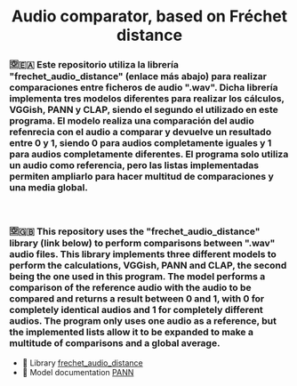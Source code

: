 <h1 align="center">Audio comparator, based on Fréchet distance</h1>
<h3 align="left">🈳🇪🇦 Este repositorio utiliza la librería "frechet_audio_distance" (enlace más abajo) para realizar comparaciones entre ficheros de audio ".wav".
  Dicha librería implementa tres modelos diferentes para realizar los cálculos, VGGish, PANN y CLAP, siendo el segundo el utilizado en este programa.
  El modelo realiza una comparación del audio refenrecia con el audio a comparar y devuelve un resultado entre 0 y 1, siendo 0 para audios completamente iguales y 1 para audios completamente diferentes.
  El programa solo utiliza un audio como referencia, pero las listas implementadas permiten ampliarlo para hacer multitud de comparaciones y una media global.</h3>
<br/>
<h3 align="left">🈳🇬🇧 This repository uses the "frechet_audio_distance" library (link below) to perform comparisons between ".wav" audio files.
   This library implements three different models to perform the calculations, VGGish, PANN and CLAP, the second being the one used in this program.
   The model performs a comparison of the reference audio with the audio to be compared and returns a result between 0 and 1, with 0 for completely identical audios and 1 for completely different audios.
   The program only uses one audio as a reference, but the implemented lists allow it to be expanded to make a multitude of comparisons and a global average.</h3>

- 📝 Library [frechet_audio_distance](https://github.com/gudgud96/frechet-audio-distance)
- 📝 Model documentation [PANN](https://arxiv.org/abs/1912.10211)

